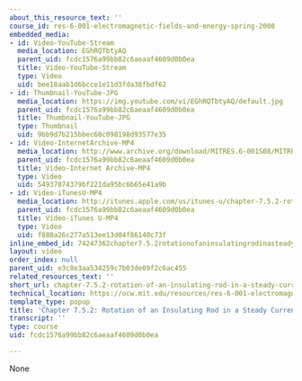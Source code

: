 ```yaml
---
about_this_resource_text: ''
course_id: res-6-001-electromagnetic-fields-and-energy-spring-2008
embedded_media:
- id: Video-YouTube-Stream
  media_location: EGhRQTbtyAQ
  parent_uid: fcdc1576a99bb82c6aeaaf4609d0b0ea
  title: Video-YouTube-Stream
  type: Video
  uid: bee18aab1d6bcce1e11d3fda38fbdf62
- id: Thumbnail-YouTube-JPG
  media_location: https://img.youtube.com/vi/EGhRQTbtyAQ/default.jpg
  parent_uid: fcdc1576a99bb82c6aeaaf4609d0b0ea
  title: Thumbnail-YouTube-JPG
  type: Thumbnail
  uid: 9bb9d7b215bbec60c098198d93577e35
- id: Video-InternetArchive-MP4
  media_location: http://www.archive.org/download/MITRES.6-001S08/MITRES6_001S08_7-5-2_300k.mp4
  parent_uid: fcdc1576a99bb82c6aeaaf4609d0b0ea
  title: Video-Internet Archive-MP4
  type: Video
  uid: 54937874379bf221da95bc6b65e41a9b
- id: Video-iTunesU-MP4
  media_location: http://itunes.apple.com/us/itunes-u/chapter-7.5.2-rotation-insulating/id538892150?i=117216821
  parent_uid: fcdc1576a99bb82c6aeaaf4609d0b0ea
  title: Video-iTunes U-MP4
  type: Video
  uid: f880a26c277a513ee13d04f86140c73f
inline_embed_id: 74247362chapter7.5.2rotationofaninsulatingrodinasteadycurrentdemoandtheory87762428
layout: video
order_index: null
parent_uid: e3c8e3aa534259c7b03de09f2c6ac455
related_resources_text: ''
short_url: chapter-7.5.2-rotation-of-an-insulating-rod-in-a-steady-current-demo-and-theory
technical_location: https://ocw.mit.edu/resources/res-6-001-electromagnetic-fields-and-energy-spring-2008/chapter-7/chapter-7.5.2-rotation-of-an-insulating-rod-in-a-steady-current-demo-and-theory
template_type: popup
title: 'Chapter 7.5.2: Rotation of an Insulating Rod in a Steady Current'
transcript: ''
type: course
uid: fcdc1576a99bb82c6aeaaf4609d0b0ea

---
```

None